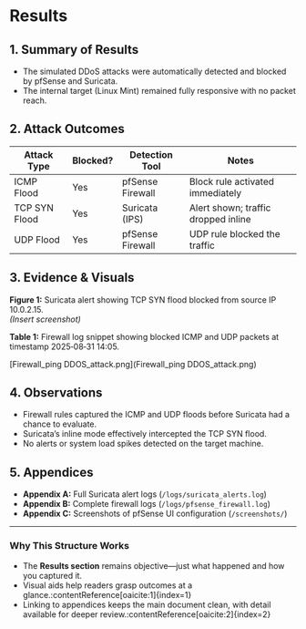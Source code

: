 # Results

## 1. Summary of Results
- The simulated DDoS attacks were automatically detected and blocked by pfSense and Suricata.
- The internal target (Linux Mint) remained fully responsive with no packet reach.

## 2. Attack Outcomes

| Attack Type       | Blocked? | Detection Tool    | Notes                                  |
|-------------------|----------|-------------------|----------------------------------------|
| ICMP Flood        | Yes      | pfSense Firewall  | Block rule activated immediately       |
| TCP SYN Flood     | Yes      | Suricata (IPS)    | Alert shown; traffic dropped inline    |
| UDP Flood         | Yes      | pfSense Firewall  | UDP rule blocked the traffic           |

## 3. Evidence & Visuals

**Figure 1:** Suricata alert showing TCP SYN flood blocked from source IP 10.0.2.15.  
*(Insert screenshot)*

**Table 1:** Firewall log snippet showing blocked ICMP and UDP packets at timestamp 2025‑08‑31 14:05.

[Firewall_ping DDOS_attack.png](Firewall_ping DDOS_attack.png)

## 4. Observations
- Firewall rules captured the ICMP and UDP floods before Suricata had a chance to evaluate.
- Suricata’s inline mode effectively intercepted the TCP SYN flood.
- No alerts or system load spikes detected on the target machine.

## 5. Appendices
- **Appendix A:** Full Suricata alert logs (`/logs/suricata_alerts.log`)
- **Appendix B:** Complete firewall logs (`/logs/pfsense_firewall.log`)
- **Appendix C:** Screenshots of pfSense UI configuration (`/screenshots/`)

---

### Why This Structure Works
- The **Results section** remains objective—just what happened and how you captured it.
- Visual aids help readers grasp outcomes at a glance.:contentReference[oaicite:1]{index=1}
- Linking to appendices keeps the main document clean, with detail available for deeper review.:contentReference[oaicite:2]{index=2}

